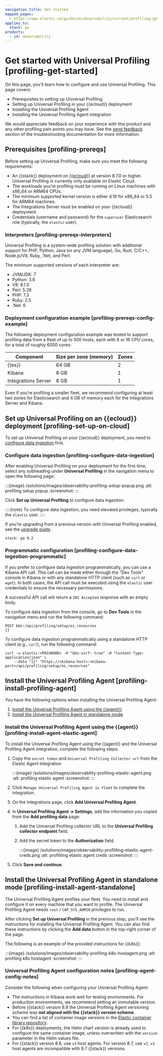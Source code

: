 ```yaml
---
navigation_title: Get started
mapped_pages:
  - https://www.elastic.co/guide/en/observability/current/profiling-get-started.html
applies_to:
  stack: ga
products:
  - id: observability
---
```




# Get started with Universal Profiling [profiling-get-started]


On this page, you’ll learn how to configure and use Universal Profiling. This page covers:

* Prerequisites to setting up Universal Profiling
* Setting up Universal Profiling in your {{ecloud}} deployment
* Installing the Universal Profiling Agent
* Installing the Universal Profiling Agent integration

We would appreciate feedback on your experience with this product and any other profiling pain points you may have. See the [send feedback](/troubleshoot/observability/troubleshoot-your-universal-profiling-agent-deployment.md#profiling-send-feedback) section of the troubleshooting documentation for more information.


## Prerequisites [profiling-prereqs]

Before setting up Universal Profiling, make sure you meet the following requirements:

* An {{stack}} deployment on [{{ecloud}}](http://cloud.elastic.co) at version 8.7.0 or higher. Universal Profiling is currently only available on Elastic Cloud.
* The workloads you’re profiling must be running on Linux machines with x86_64 or ARM64 CPUs.
* The minimum supported kernel version is either 4.19 for x86_64 or 5.5 for ARM64 machines.
* The Integrations Server must be enabled on your {{ecloud}} deployment.
* Credentials (username and password) for the `superuser` Elasticsearch role (typically, the `elastic` user).


### Interpreters [profiling-prereqs-interpreters]

Universal Profiling is a system-wide profiling solution with additional support for PHP, Python, Java (or any JVM language), Go, Rust, C/C++, Node.js/V8, Ruby, .Net, and Perl.

The minimum supported versions of each interpreter are:

* JVM/JDK: 7
* Python: 3.6
* V8: 8.1.0
* Perl: 5.28
* PHP: 7.3
* Ruby: 2.5
* .Net: 6


### Deployment configuration example [profiling-prereqs-config-example]

The following deployment configuration example was tested to support profiling data from a fleet of up to 500 hosts, each with 8 or 16 CPU cores, for a total of roughly 6000 cores:

| Component | Size per zone (memory) | Zones |
| --- | --- | --- |
| {{es}} | 64 GB | 2 |
| Kibana | 8 GB | 1 |
| Integrations Server | 8 GB | 1 |

Even if you’re profiling a smaller fleet, we recommend configuring at least two zones for Elasticsearch and 4 GB of memory each for the Integrations Server and Kibana.


## Set up Universal Profiling on an {{ecloud}} deployment [profiling-set-up-on-cloud]

To set up Universal Profiling on your {{ecloud}} deployment, you need to [configure data ingestion](#profiling-configure-data-ingestion) first.


### Configure data ingestion [profiling-configure-data-ingestion]

After enabling Universal Profiling on your deployment for the first time, select any subheading under **Universal Profiling** in the navigation menu to open the following page:

:::{image} /solutions/images/observability-profiling-setup-popup.png
:alt: profiling setup popup
:screenshot:
:::

Click **Set up Universal Profiling** to configure data ingestion.

::::{note}
To configure data ingestion, you need elevated privileges, typically the `elastic` user.
::::


If you’re upgrading from a previous version with Universal Profiling enabled, see the [upgrade guide](upgrade-universal-profiling.md).


```{applies_to}
stack: ga 9.2
```
### Programmatic configuration [profiling-configure-data-ingestion-programmatic]

If you prefer to configure data ingestion programmatically, you can use a Kibana API call. This call can be made either through the "Dev Tools" console in Kibana or with any standalone HTTP client (such as `curl` or `wget`). In both cases, the API call must be executed using the `elastic` user credentials to ensure the necessary permissions.

A successful API call will return a `202 Accepted` response with an empty body.

To configure data ingestion from the console, go to **Dev Tools** in the navigation menu and run the following command:

```console
POST kbn:/api/profiling/setup/es_resources
{}
```

To configure data ingestion programmatically using a standalone HTTP client (e.g., `curl`), run the following command:

```console
curl -u elastic:<PASSWORD> -H "kbn-xsrf: true" -H "Content-Type: application/json" \
    --data "{}" "https://<kibana-host>:<kibana-port>/api/profiling/setup/es_resources"
```


## Install the Universal Profiling Agent [profiling-install-profiling-agent]

You have the following options when installing the Universal Profiling Agent:

1. [Install the Universal Profiling Agent using the {{agent}}](#profiling-install-agent-elastic-agent)
2. [Install the Universal Profiling Agent in standalone mode](#profiling-install-agent-standalone)


### Install the Universal Profiling Agent using the {{agent}} [profiling-install-agent-elastic-agent]

To install the Universal Profiling Agent using the {{agent}} and the Universal Profiling Agent integration, complete the following steps:

1. Copy the `secret token` and `Universal Profiling Collector url` from the Elastic Agent Integration

    :::{image} /solutions/images/observability-profiling-elastic-agent.png
    :alt: profiling elastic agent
    :screenshot:
    :::

2. Click `Manage Universal Profiling Agent in Fleet` to complete the integration.
3. On the Integrations page, click **Add Universal Profiling Agent**.
4. In **Universal Profiling Agent → Settings**, add the information you copied from the **Add profiling data** page:

    1. Add the Universal Profiling collector URL to the **Universal Profiling collector endpoint** field.
    2. Add the secret token to the **Authorization** field.

        :::{image} /solutions/images/observability-profililing-elastic-agent-creds.png
        :alt: profililing elastic agent creds
        :screenshot:
        :::

5. Click **Save and continue**.


## Install the Universal Profiling Agent in standalone mode [profiling-install-agent-standalone]

The Universal Profiling Agent profiles your fleet. You need to install and configure it on every machine that you want to profile. The Universal Profiling Agent needs  `root` / `CAP_SYS_ADMIN` privileges to run.

After clicking **Set up Universal Profiling** in the previous step, you’ll see the instructions for installing the Universal Profiling Agent. You can also find these instructions by clicking the **Add data** button in the top-right corner of the page.

The following is an example of the provided instructions for {{k8s}}:

:::{image} /solutions/images/observability-profiling-k8s-hostagent.png
:alt: profiling k8s hostagent
:screenshot:
:::


### Universal Profiling Agent configuration notes [profiling-agent-config-notes]

Consider the following when configuring your Universal Profiling Agent:

* The instructions in Kibana work well for testing environments. For production environments, we recommend setting an immutable version.
* Before {{stack}} version 8.9 the Universal Profiling Agent versioning scheme was **not aligned with the {{stack}} version scheme**.
* You can find a list of container image versions in the [Elastic container library repository](https://container-library.elastic.co/r/observability/profiling-agent).
* For {{k8s}} deployments, the Helm chart version is already used to configure the same container image, unless overwritten with the `version` parameter in the Helm values file.
* For {{stack}} version 8.8, use `v3` host agents. For version 8.7, use `v2`. `v3` host agents are incompatible with 8.7 {{stack}} versions.
